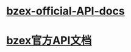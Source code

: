 # [bzex-official-API-docs](https://github.com/exchange-doc/api/blob/master/api/us_en/api_doc_en.md)

# [bzex官方API文档](https://github.com/exchange-doc/api/blob/master/api/zh_cn/api_doc_cn.md)
